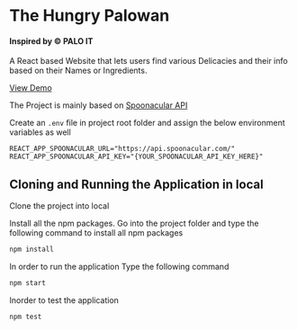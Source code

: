 # The Hungry Palowan
#### Inspired by &copy; PALO IT

A React based Website that lets users find various Delicacies and their info based on their Names or Ingredients.

[View Demo](https://hungry-palowan.herokuapp.com/)

The Project is mainly based on [Spoonacular API](https://spoonacular.com/food-api)

Create an `.env` file in project root folder and assign the below environment variables as well

```env
REACT_APP_SPOONACULAR_URL="https://api.spoonacular.com/"
REACT_APP_SPOONACULAR_API_KEY="{YOUR_SPOONACULAR_API_KEY_HERE}"
```

## Cloning and Running the Application in local

Clone the project into local

Install all the npm packages. Go into the project folder and type the following command to install all npm packages

```bash
npm install
```

In order to run the application Type the following command

```bash
npm start
```
Inorder to test the application

```bash
npm test
```
